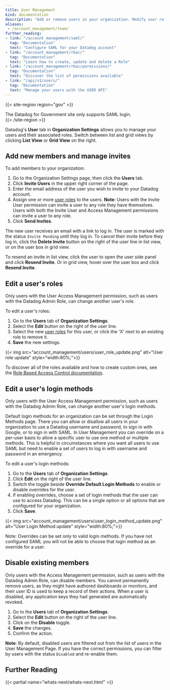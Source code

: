 ```yaml
---
title: User Management
kind: documentation
description: "Add or remove users in your organization. Modify user roles."
aliases:
 - /account_management/team/
further_reading:
- link: "/account_management/saml/"
  tag: "Documentation"
  text: "Configure SAML for your Datadog account"
- link: "/account_management/rbac/"
  tag: "Documentation"
  text: "Learn how to create, update and delete a Role"
- link: "/account_management/rbac/permissions/"
  tag: "Documentation"
  text: "Discover the list of permissions available"
- link: "/api/v1/users/"
  tag: "Documentation"
  text: "Manage your users with the USER API"
---
```

{{< site-region region="gov" >}}
<div class="alert alert-warning">The Datadog for Government site only supports SAML login.</div>
{{< /site-region >}}

Datadog's **User** tab in **Organization Settings** allows you to manage your users and their associated roles. Switch between list and grid views by clicking **List View** or **Grid View** on the right.

## Add new members and manage invites

To add members to your organization:

1. Go to the Organization Settings page, then click the **Users** tab.
2. Click **Invite Users** in the upper right corner of the page.
3. Enter the email address of the user you wish to invite to your Datadog account.
4. Assign one or more [user roles][1] to the users.
**Note**: Users with the Invite User permission can invite a user to any role they have themselves. Users with both the Invite User and Access Management permissions can invite a user to any role.
5. Click **Send Invites**.

The new user receives an email with a link to log in. The user is marked with the status `Invite Pending` until they log in. To cancel their invite before they log in, click the **Delete Invite** button on the right of the user line in list view, or on the user box in grid view. 

To resend an invite in list view, click the user to open the user side panel and click **Resend Invite**. Or in grid view, hover over the user box and click **Resend Invite**.

## Edit a user's roles

Only users with the User Access Management permission, such as users with the Datadog Admin Role, can change another user's role.

To edit a user's roles:

1. Go to the **Users** tab of **Organization Settings**.
2. Select the **Edit** button on the right of the user line.
3. Select the new [user roles][2] for this user, or click the 'X' next to an existing role to remove it.
4. **Save** the new settings.

{{< img src="account_management/users/user_role_update.png" alt="User role update" style="width:80%;">}}

To discover all of the roles available and how to create custom ones, see the [Role Based Access Control documentation][2].

## Edit a user's login methods

Only users with the User Access Management permission, such as users with the Datadog Admin Role, can change another user's login methods.

Default login methods for an organization can be set through the Login Methods page. There you can allow or disallow all users in your organization to use a Datadog username and password, to sign in with Google, or to sign in with SAML. In User Management you can override on a per-user basis to allow a specific user to use one method or multiple methods. This is helpful in circumstances where you want all users to use SAML but need to enable a set of users to log in with username and password in an emergency.

To edit a user's login methods:

1. Go to the **Users** tab of **Organization Settings**.
2. Click **Edit** on the right of the user line.
3. Switch the toggle beside **Override Default Login Methods** to enable or disable overrides for the user.
4. If enabling overrides, choose a set of login methods that the user can use to access Datadog. This can be a single option or all options that are configured for your organization.
5. Click **Save**.

{{< img src="account_management/users/user_login_method_update.png" alt="User Login Method update" style="width:80%;">}}

Note: Overrides can be set only to valid login methods. If you have not configured SAML you will not be able to choose that login method as an override for a user.

## Disable existing members

Only users with the Access Management permission, such as users with the Datadog Admin Role, can disable members. You cannot permanently remove users, as they might have authored dashboards or monitors, and their user ID is used to keep a record of their actions. When a user is disabled, any application keys they had generated are automatically revoked.

1. Go to the **Users** tab of **Organization Settings**.
2. Select the **Edit** button on the right of the user line.
3. Click on the **Disable** toggle.
4. **Save** the changes.
5. Confirm the action.

**Note**: By default, disabled users are filtered out from the list of users in the User Management Page. If you have the correct permissions, you can filter by users with the status `Disabled` and re-enable them.

## Further Reading

{{< partial name="whats-next/whats-next.html" >}}

[1]: /account_management/users/default_roles/
[2]: /account_management/rbac/
